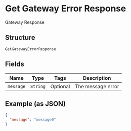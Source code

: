 
# Get Gateway Error Response

Gateway Response

## Structure

`GetGatewayErrorResponse`

## Fields

| Name | Type | Tags | Description |
|  --- | --- | --- | --- |
| `message` | `String` | Optional | The message error |

## Example (as JSON)

```json
{
  "message": "message0"
}
```

